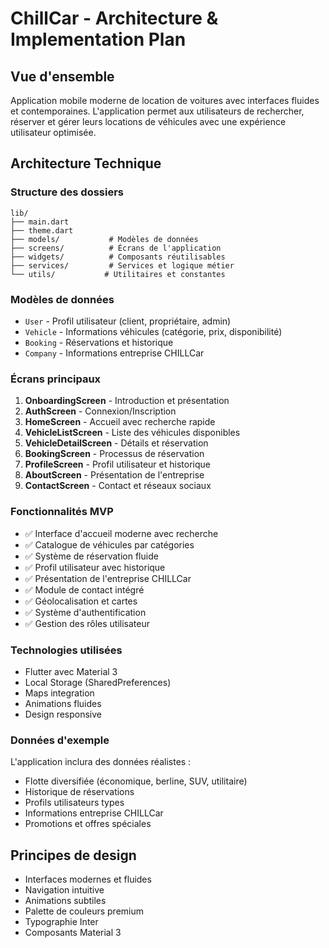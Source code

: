 # ChillCar - Architecture & Implementation Plan

## Vue d'ensemble
Application mobile moderne de location de voitures avec interfaces fluides et contemporaines. L'application permet aux utilisateurs de rechercher, réserver et gérer leurs locations de véhicules avec une expérience utilisateur optimisée.

## Architecture Technique

### Structure des dossiers
```
lib/
├── main.dart
├── theme.dart
├── models/           # Modèles de données
├── screens/          # Écrans de l'application
├── widgets/          # Composants réutilisables
├── services/         # Services et logique métier
└── utils/           # Utilitaires et constantes
```

### Modèles de données
- `User` - Profil utilisateur (client, propriétaire, admin)
- `Vehicle` - Informations véhicules (catégorie, prix, disponibilité)
- `Booking` - Réservations et historique
- `Company` - Informations entreprise CHILLCar

### Écrans principaux
1. **OnboardingScreen** - Introduction et présentation
2. **AuthScreen** - Connexion/Inscription
3. **HomeScreen** - Accueil avec recherche rapide
4. **VehicleListScreen** - Liste des véhicules disponibles
5. **VehicleDetailScreen** - Détails et réservation
6. **BookingScreen** - Processus de réservation
7. **ProfileScreen** - Profil utilisateur et historique
8. **AboutScreen** - Présentation de l'entreprise
9. **ContactScreen** - Contact et réseaux sociaux

### Fonctionnalités MVP
- ✅ Interface d'accueil moderne avec recherche
- ✅ Catalogue de véhicules par catégories
- ✅ Système de réservation fluide
- ✅ Profil utilisateur avec historique
- ✅ Présentation de l'entreprise CHILLCar
- ✅ Module de contact intégré
- ✅ Géolocalisation et cartes
- ✅ Système d'authentification
- ✅ Gestion des rôles utilisateur

### Technologies utilisées
- Flutter avec Material 3
- Local Storage (SharedPreferences)
- Maps integration
- Animations fluides
- Design responsive

### Données d'exemple
L'application inclura des données réalistes :
- Flotte diversifiée (économique, berline, SUV, utilitaire)
- Historique de réservations
- Profils utilisateurs types
- Informations entreprise CHILLCar
- Promotions et offres spéciales

## Principes de design
- Interfaces modernes et fluides
- Navigation intuitive
- Animations subtiles
- Palette de couleurs premium
- Typographie Inter
- Composants Material 3